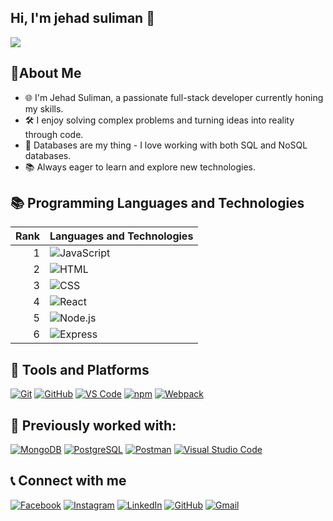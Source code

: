 ## Hi, I'm jehad suliman 👋
<img src="https://i.pinimg.com/564x/6c/5b/0c/6c5b0c28c39753acf162afe17aef6555.jpg"/>

## 🌱About Me 

- 🌐 I'm Jehad Suliman, a passionate full-stack developer currently honing my skills.
- 🛠 I enjoy solving complex problems and turning ideas into reality through code.
- 💾 Databases are my thing - I love working with both SQL and NoSQL databases.
- 📚 Always eager to learn and explore new technologies.

## 📚 Programming Languages and Technologies

| Rank | Languages and Technologies |
|-----:|----------------------------|
|     1| ![JavaScript](https://img.shields.io/badge/JavaScript-F7DF1E?style=for-the-badge&logo=javascript&logoColor=black) |
|     2| ![HTML](https://img.shields.io/badge/HTML5-E34F26?style=for-the-badge&logo=html5&logoColor=white) |
|     3| ![CSS](https://img.shields.io/badge/CSS3-1572B6?style=for-the-badge&logo=css3&logoColor=white) |
|     4| ![React](https://img.shields.io/badge/React-61DAFB?style=for-the-badge&logo=react&logoColor=black) |
|     5| ![Node.js](https://img.shields.io/badge/Node.js-339933?style=for-the-badge&logo=nodedotjs&logoColor=white) |
|     6| ![Express](https://img.shields.io/badge/Express.js-000000?style=for-the-badge&logo=express&logoColor=white) |


## 🔧 Tools and Platforms

[![Git](https://img.shields.io/badge/Git-F05032?style=for-the-badge&logo=git&logoColor=white)](https://git-scm.com/)
[![GitHub](https://img.shields.io/badge/GitHub-181717?style=for-the-badge&logo=github&logoColor=white)](https://github.com/)
[![VS Code](https://img.shields.io/badge/VS_Code-0078D4?style=for-the-badge&logo=visual-studio-code&logoColor=white)](https://code.visualstudio.com/)
[![npm](https://img.shields.io/badge/npm-CB3837?style=for-the-badge&logo=npm&logoColor=white)](https://www.npmjs.com/)
[![Webpack](https://img.shields.io/badge/Webpack-8DD6F9?style=for-the-badge&logo=webpack&logoColor=black)](https://webpack.js.org/)



## 👷 Previously worked with: 

[![MongoDB](https://img.shields.io/badge/MongoDB-47A248?style=for-the-badge&logo=mongodb&logoColor=white)](https://www.mongodb.com/)
[![PostgreSQL](https://img.shields.io/badge/PostgreSQL-336791?style=for-the-badge&logo=postgresql&logoColor=white)](https://www.postgresql.org/)
[![Postman](https://img.shields.io/badge/Postman-FF6C37?style=for-the-badge&logo=postman&logoColor=white)](https://www.postman.com/)
[![Visual Studio Code](https://img.shields.io/badge/Visual_Studio_Code-0078D4?style=for-the-badge&logo=visual-studio-code&logoColor=white)](https://code.visualstudio.com/)

## 📞 Connect with me


[![Facebook](https://img.shields.io/badge/Facebook-1877F2?style=for-the-badge&logo=facebook&logoColor=white)](https://www.facebook.com/jehadmmm/)
[![Instagram](https://img.shields.io/badge/Instagram-E4405F?style=for-the-badge&logo=instagram&logoColor=white)](https://www.instagram.com/jehad_.suliman/)
[![LinkedIn](https://img.shields.io/badge/LinkedIn-0077B5?style=for-the-badge&logo=linkedin&logoColor=white)](https://www.linkedin.com/in/jehadsuliman/)
[![GitHub](https://img.shields.io/badge/GitHub-181717?style=for-the-badge&logo=github&logoColor=white)](https://github.com/jehadsuliman)
[![Gmail](https://img.shields.io/badge/Gmail-D14836?style=for-the-badge&logo=gmail&logoColor=white)](mailto:jehad.msuliman@gmail.com)


